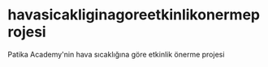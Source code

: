 # havasicakliginagoreetkinlikonermeprojesi
Patika Academy'nin hava sıcaklığına göre etkinlik önerme projesi
